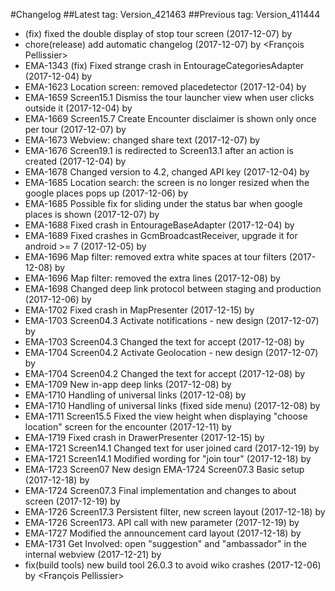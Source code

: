 #Changelog
##Latest tag: Version_421463
##Previous tag: Version_411444

* (fix) fixed the double display of stop tour screen (2017-12-07) by <Mihai Ionescu>
* chore(release) add automatic changelog (2017-12-07) by <François Pellissier>
* EMA-1343 (fix) Fixed strange crash in EntourageCategoriesAdapter (2017-12-04) by <Mihai Ionescu>
* EMA-1623 Location screen: removed placedetector (2017-12-04) by <Mihai Ionescu>
* EMA-1659 Screen15.1 Dismiss the tour launcher view when user clicks outside it (2017-12-04) by <Mihai Ionescu>
* EMA-1669 Screen15.7 Create Encounter disclaimer is shown only once per tour (2017-12-07) by <Mihai Ionescu>
* EMA-1673 Webview: changed share text (2017-12-07) by <Mihai Ionescu>
* EMA-1676 Screen19.1 is redirected to Screen13.1 after an action is created (2017-12-04) by <Mihai Ionescu>
* EMA-1678 Changed version to 4.2, changed API key (2017-12-04) by <Mihai Ionescu>
* EMA-1685 Location search: the screen is no longer resized when the google places pops up (2017-12-06) by <Mihai Ionescu>
* EMA-1685 Possible fix for sliding under the status bar when google places is shown (2017-12-07) by <Mihai Ionescu>
* EMA-1688 Fixed crash in EntourageBaseAdapter (2017-12-04) by <Mihai Ionescu>
* EMA-1689 Fixed crashes in GcmBroadcastReceiver, upgrade it for android >= 7 (2017-12-05) by <Mihai Ionescu>
* EMA-1696 Map filter: removed extra white spaces at tour filters (2017-12-08) by <Mihai Ionescu>
* EMA-1696 Map filter: removed the extra lines (2017-12-08) by <Mihai Ionescu>
* EMA-1698 Changed deep link protocol between staging and production (2017-12-06) by <Mihai Ionescu>
* EMA-1702 Fixed crash in MapPresenter (2017-12-15) by <Mihai Ionescu>
* EMA-1703 Screen04.3 Activate notifications - new design (2017-12-07) by <Mihai Ionescu>
* EMA-1703 Screen04.3 Changed the text for accept (2017-12-08) by <Mihai Ionescu>
* EMA-1704 Screen04.2 Activate Geolocation - new design (2017-12-07) by <Mihai Ionescu>
* EMA-1704 Screen04.2 Changed the text for accept (2017-12-08) by <Mihai Ionescu>
* EMA-1709 New in-app deep links (2017-12-08) by <Mihai Ionescu>
* EMA-1710 Handling of universal links (2017-12-08) by <Mihai Ionescu>
* EMA-1710 Handling of universal links (fixed side menu) (2017-12-08) by <Mihai Ionescu>
* EMA-1711 Screen15.5 Fixed the view height when displaying "choose location" screen for the encounter (2017-12-11) by <Mihai Ionescu>
* EMA-1719 Fixed crash in DrawerPresenter (2017-12-15) by <Mihai Ionescu>
* EMA-1721 Screen14.1 Changed text for user joined card (2017-12-19) by <Mihai Ionescu>
* EMA-1721 Screen14.1 Modified wording for "join tour" (2017-12-18) by <Mihai Ionescu>
* EMA-1723 Screen07 New design EMA-1724 Screen07.3 Basic setup (2017-12-18) by <Mihai Ionescu>
* EMA-1724 Screen07.3 Final implementation and changes to about screen (2017-12-19) by <Mihai Ionescu>
* EMA-1726 Screen17.3 Persistent filter, new screen layout (2017-12-18) by <Mihai Ionescu>
* EMA-1726 Screen173. API call with new parameter (2017-12-19) by <Mihai Ionescu>
* EMA-1727 Modified the announcement card layout (2017-12-18) by <Mihai Ionescu>
* EMA-1731 Get Involved: open "suggestion" and "ambassador" in the internal webview (2017-12-21) by <Mihai Ionescu>
* fix(build tools) new build tool 26.0.3 to avoid wiko crashes (2017-12-06) by <François Pellissier>
